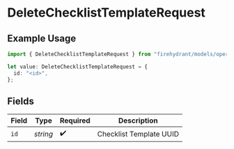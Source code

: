 # DeleteChecklistTemplateRequest

## Example Usage

```typescript
import { DeleteChecklistTemplateRequest } from "firehydrant/models/operations";

let value: DeleteChecklistTemplateRequest = {
  id: "<id>",
};
```

## Fields

| Field                   | Type                    | Required                | Description             |
| ----------------------- | ----------------------- | ----------------------- | ----------------------- |
| `id`                    | *string*                | :heavy_check_mark:      | Checklist Template UUID |